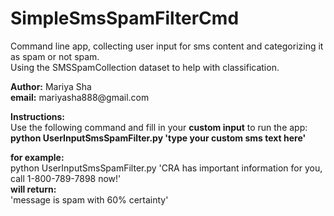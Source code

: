 # SimpleSmsSpamFilterCmd
Command line app, collecting user input for sms content and categorizing it as spam or not spam.
<br>
Using the SMSSpamCollection dataset to help with classification.
<p>
<b>Author:</b> Mariya Sha
<br>
<b>email:</b> mariyasha888@gmail.com
<p>
  <b>Instructions:</b>
<br>
Use the following command and fill in your <b>custom input</b> to run the app:
<br>
<b>python UserInputSmsSpamFilter.py 'type your custom sms text here'</b>
<p>
<b>for example:</b>
<br>
python UserInputSmsSpamFilter.py 'CRA has important information for you, call 1-800-789-7898 now!'
<br>
<b>will return:</b>
<br>
'message is spam with 60% certainty'
</p>

